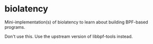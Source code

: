 # biolatency

Mini-implementation(s) of biolatency to learn about building BPF-based
programs.

Don't use this. Use the upstream version of libbpf-tools instead.
